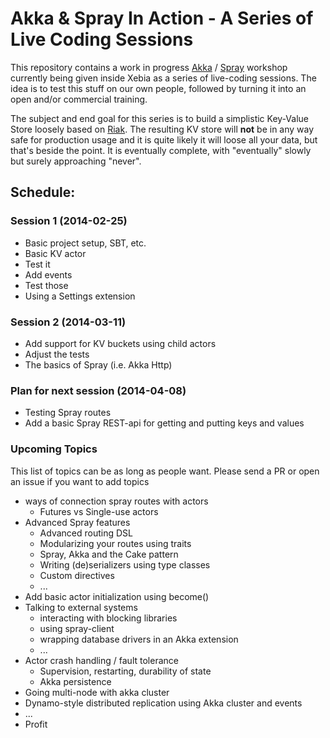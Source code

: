 # Akka & Spray In Action - A Series of Live Coding Sessions

This repository contains a work in progress [Akka](http://akka.io/) /
[Spray](http://spray.io/) workshop currently being given inside Xebia as a
series of live-coding sessions. The idea is to test this stuff on our own
people, followed by turning it into an open and/or commercial training.

The subject and end goal for this series is to build a simplistic Key-Value
Store loosely based on [Riak](http://basho.com/riak/). The resulting KV store
will **not** be in any way safe for production usage and it is quite likely it
will loose all your data, but that's beside the point. It is eventually
complete, with "eventually" slowly but surely approaching "never".


## Schedule:

### Session 1 (2014-02-25)

- Basic project setup, SBT, etc.
- Basic KV actor
- Test it
- Add events
- Test those
- Using a Settings extension


### Session 2 (2014-03-11)

- Add support for KV buckets using child actors
- Adjust the tests
- The basics of Spray (i.e. Akka Http)


### Plan for next session (2014-04-08)

- Testing Spray routes
- Add a basic Spray REST-api for getting and putting keys and values


### Upcoming Topics

This list of topics can be as long as people want.
Please send a PR or open an issue if you want to add topics

- ways of connection spray routes with actors
    - Futures vs Single-use actors
- Advanced Spray features
    - Advanced routing DSL
    - Modularizing your routes using traits
    - Spray, Akka and the Cake pattern
    - Writing (de)serializers using type classes
    - Custom directives
    - ...
- Add basic actor initialization using become()
- Talking to external systems
    - interacting with blocking libraries
    - using spray-client
    - wrapping database drivers in an Akka extension
    - ...
- Actor crash handling / fault tolerance
    - Supervision, restarting, durability of state
    - Akka persistence
- Going multi-node with akka cluster
- Dynamo-style distributed replication using Akka cluster and events
- ...
- Profit
